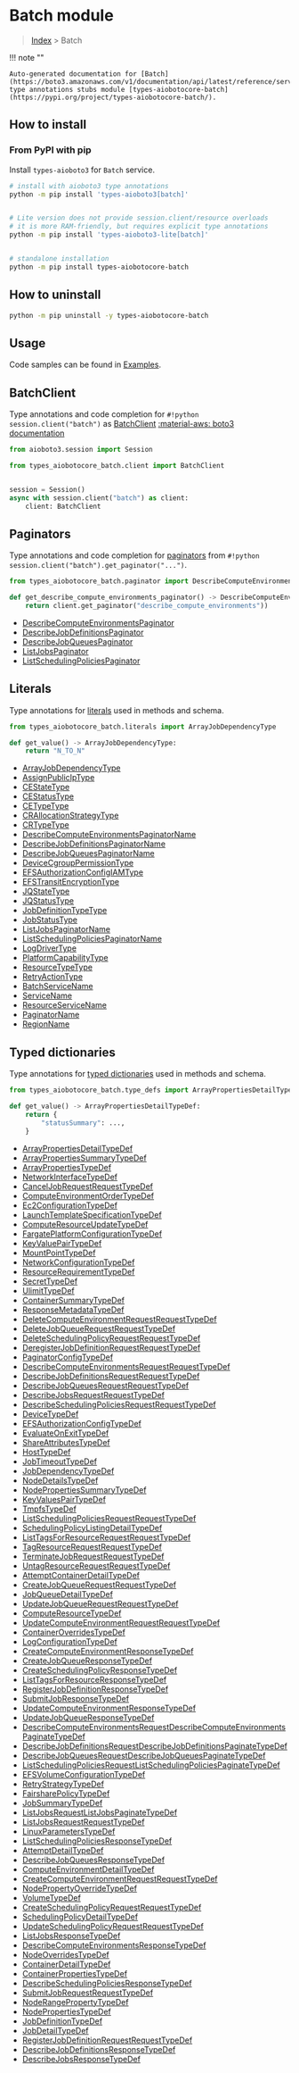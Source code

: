 # Batch module

> [Index](../README.md) > Batch


!!! note ""

    Auto-generated documentation for [Batch](https://boto3.amazonaws.com/v1/documentation/api/latest/reference/services/batch.html#Batch)
    type annotations stubs module [types-aiobotocore-batch](https://pypi.org/project/types-aiobotocore-batch/).

## How to install



### From PyPI with pip

Install `types-aioboto3` for `Batch` service.

```bash
# install with aioboto3 type annotations
python -m pip install 'types-aioboto3[batch]'


# Lite version does not provide session.client/resource overloads
# it is more RAM-friendly, but requires explicit type annotations
python -m pip install 'types-aioboto3-lite[batch]'


# standalone installation
python -m pip install types-aiobotocore-batch
```



## How to uninstall

```bash
python -m pip uninstall -y types-aiobotocore-batch
```

## Usage

Code samples can be found in [Examples](./usage.md).

## BatchClient

Type annotations and code completion for  `#!python session.client("batch")` as [BatchClient](./client.md)
[:material-aws: boto3 documentation](https://boto3.amazonaws.com/v1/documentation/api/latest/reference/services/batch.html#Batch.Client)

```python title="Usage example"
from aioboto3.session import Session

from types_aiobotocore_batch.client import BatchClient


session = Session()
async with session.client("batch") as client:
    client: BatchClient
```


## Paginators

Type annotations and code completion for
[paginators](./paginators.md)
from `#!python session.client("batch").get_paginator("...")`.

```python title="Usage example"
from types_aiobotocore_batch.paginator import DescribeComputeEnvironmentsPaginator

def get_describe_compute_environments_paginator() -> DescribeComputeEnvironmentsPaginator:
    return client.get_paginator("describe_compute_environments"))
```

- [DescribeComputeEnvironmentsPaginator](./paginators.md#describecomputeenvironmentspaginator)
- [DescribeJobDefinitionsPaginator](./paginators.md#describejobdefinitionspaginator)
- [DescribeJobQueuesPaginator](./paginators.md#describejobqueuespaginator)
- [ListJobsPaginator](./paginators.md#listjobspaginator)
- [ListSchedulingPoliciesPaginator](./paginators.md#listschedulingpoliciespaginator)








## Literals

Type annotations for [literals](./literals.md) used in methods and schema.

```python title="Usage example"
from types_aiobotocore_batch.literals import ArrayJobDependencyType

def get_value() -> ArrayJobDependencyType:
    return "N_TO_N"
```

- [ArrayJobDependencyType](./literals.md#arrayjobdependencytype)
- [AssignPublicIpType](./literals.md#assignpubliciptype)
- [CEStateType](./literals.md#cestatetype)
- [CEStatusType](./literals.md#cestatustype)
- [CETypeType](./literals.md#cetypetype)
- [CRAllocationStrategyType](./literals.md#crallocationstrategytype)
- [CRTypeType](./literals.md#crtypetype)
- [DescribeComputeEnvironmentsPaginatorName](./literals.md#describecomputeenvironmentspaginatorname)
- [DescribeJobDefinitionsPaginatorName](./literals.md#describejobdefinitionspaginatorname)
- [DescribeJobQueuesPaginatorName](./literals.md#describejobqueuespaginatorname)
- [DeviceCgroupPermissionType](./literals.md#devicecgrouppermissiontype)
- [EFSAuthorizationConfigIAMType](./literals.md#efsauthorizationconfigiamtype)
- [EFSTransitEncryptionType](./literals.md#efstransitencryptiontype)
- [JQStateType](./literals.md#jqstatetype)
- [JQStatusType](./literals.md#jqstatustype)
- [JobDefinitionTypeType](./literals.md#jobdefinitiontypetype)
- [JobStatusType](./literals.md#jobstatustype)
- [ListJobsPaginatorName](./literals.md#listjobspaginatorname)
- [ListSchedulingPoliciesPaginatorName](./literals.md#listschedulingpoliciespaginatorname)
- [LogDriverType](./literals.md#logdrivertype)
- [PlatformCapabilityType](./literals.md#platformcapabilitytype)
- [ResourceTypeType](./literals.md#resourcetypetype)
- [RetryActionType](./literals.md#retryactiontype)
- [BatchServiceName](./literals.md#batchservicename)
- [ServiceName](./literals.md#servicename)
- [ResourceServiceName](./literals.md#resourceservicename)
- [PaginatorName](./literals.md#paginatorname)
- [RegionName](./literals.md#regionname)




## Typed dictionaries

Type annotations for [typed dictionaries](./type_defs.md) used in methods and schema.

```python title="Usage example"
from types_aiobotocore_batch.type_defs import ArrayPropertiesDetailTypeDef

def get_value() -> ArrayPropertiesDetailTypeDef:
    return {
        "statusSummary": ...,
    }
```

- [ArrayPropertiesDetailTypeDef](./type_defs.md#arraypropertiesdetailtypedef)
- [ArrayPropertiesSummaryTypeDef](./type_defs.md#arraypropertiessummarytypedef)
- [ArrayPropertiesTypeDef](./type_defs.md#arraypropertiestypedef)
- [NetworkInterfaceTypeDef](./type_defs.md#networkinterfacetypedef)
- [CancelJobRequestRequestTypeDef](./type_defs.md#canceljobrequestrequesttypedef)
- [ComputeEnvironmentOrderTypeDef](./type_defs.md#computeenvironmentordertypedef)
- [Ec2ConfigurationTypeDef](./type_defs.md#ec2configurationtypedef)
- [LaunchTemplateSpecificationTypeDef](./type_defs.md#launchtemplatespecificationtypedef)
- [ComputeResourceUpdateTypeDef](./type_defs.md#computeresourceupdatetypedef)
- [FargatePlatformConfigurationTypeDef](./type_defs.md#fargateplatformconfigurationtypedef)
- [KeyValuePairTypeDef](./type_defs.md#keyvaluepairtypedef)
- [MountPointTypeDef](./type_defs.md#mountpointtypedef)
- [NetworkConfigurationTypeDef](./type_defs.md#networkconfigurationtypedef)
- [ResourceRequirementTypeDef](./type_defs.md#resourcerequirementtypedef)
- [SecretTypeDef](./type_defs.md#secrettypedef)
- [UlimitTypeDef](./type_defs.md#ulimittypedef)
- [ContainerSummaryTypeDef](./type_defs.md#containersummarytypedef)
- [ResponseMetadataTypeDef](./type_defs.md#responsemetadatatypedef)
- [DeleteComputeEnvironmentRequestRequestTypeDef](./type_defs.md#deletecomputeenvironmentrequestrequesttypedef)
- [DeleteJobQueueRequestRequestTypeDef](./type_defs.md#deletejobqueuerequestrequesttypedef)
- [DeleteSchedulingPolicyRequestRequestTypeDef](./type_defs.md#deleteschedulingpolicyrequestrequesttypedef)
- [DeregisterJobDefinitionRequestRequestTypeDef](./type_defs.md#deregisterjobdefinitionrequestrequesttypedef)
- [PaginatorConfigTypeDef](./type_defs.md#paginatorconfigtypedef)
- [DescribeComputeEnvironmentsRequestRequestTypeDef](./type_defs.md#describecomputeenvironmentsrequestrequesttypedef)
- [DescribeJobDefinitionsRequestRequestTypeDef](./type_defs.md#describejobdefinitionsrequestrequesttypedef)
- [DescribeJobQueuesRequestRequestTypeDef](./type_defs.md#describejobqueuesrequestrequesttypedef)
- [DescribeJobsRequestRequestTypeDef](./type_defs.md#describejobsrequestrequesttypedef)
- [DescribeSchedulingPoliciesRequestRequestTypeDef](./type_defs.md#describeschedulingpoliciesrequestrequesttypedef)
- [DeviceTypeDef](./type_defs.md#devicetypedef)
- [EFSAuthorizationConfigTypeDef](./type_defs.md#efsauthorizationconfigtypedef)
- [EvaluateOnExitTypeDef](./type_defs.md#evaluateonexittypedef)
- [ShareAttributesTypeDef](./type_defs.md#shareattributestypedef)
- [HostTypeDef](./type_defs.md#hosttypedef)
- [JobTimeoutTypeDef](./type_defs.md#jobtimeouttypedef)
- [JobDependencyTypeDef](./type_defs.md#jobdependencytypedef)
- [NodeDetailsTypeDef](./type_defs.md#nodedetailstypedef)
- [NodePropertiesSummaryTypeDef](./type_defs.md#nodepropertiessummarytypedef)
- [KeyValuesPairTypeDef](./type_defs.md#keyvaluespairtypedef)
- [TmpfsTypeDef](./type_defs.md#tmpfstypedef)
- [ListSchedulingPoliciesRequestRequestTypeDef](./type_defs.md#listschedulingpoliciesrequestrequesttypedef)
- [SchedulingPolicyListingDetailTypeDef](./type_defs.md#schedulingpolicylistingdetailtypedef)
- [ListTagsForResourceRequestRequestTypeDef](./type_defs.md#listtagsforresourcerequestrequesttypedef)
- [TagResourceRequestRequestTypeDef](./type_defs.md#tagresourcerequestrequesttypedef)
- [TerminateJobRequestRequestTypeDef](./type_defs.md#terminatejobrequestrequesttypedef)
- [UntagResourceRequestRequestTypeDef](./type_defs.md#untagresourcerequestrequesttypedef)
- [AttemptContainerDetailTypeDef](./type_defs.md#attemptcontainerdetailtypedef)
- [CreateJobQueueRequestRequestTypeDef](./type_defs.md#createjobqueuerequestrequesttypedef)
- [JobQueueDetailTypeDef](./type_defs.md#jobqueuedetailtypedef)
- [UpdateJobQueueRequestRequestTypeDef](./type_defs.md#updatejobqueuerequestrequesttypedef)
- [ComputeResourceTypeDef](./type_defs.md#computeresourcetypedef)
- [UpdateComputeEnvironmentRequestRequestTypeDef](./type_defs.md#updatecomputeenvironmentrequestrequesttypedef)
- [ContainerOverridesTypeDef](./type_defs.md#containeroverridestypedef)
- [LogConfigurationTypeDef](./type_defs.md#logconfigurationtypedef)
- [CreateComputeEnvironmentResponseTypeDef](./type_defs.md#createcomputeenvironmentresponsetypedef)
- [CreateJobQueueResponseTypeDef](./type_defs.md#createjobqueueresponsetypedef)
- [CreateSchedulingPolicyResponseTypeDef](./type_defs.md#createschedulingpolicyresponsetypedef)
- [ListTagsForResourceResponseTypeDef](./type_defs.md#listtagsforresourceresponsetypedef)
- [RegisterJobDefinitionResponseTypeDef](./type_defs.md#registerjobdefinitionresponsetypedef)
- [SubmitJobResponseTypeDef](./type_defs.md#submitjobresponsetypedef)
- [UpdateComputeEnvironmentResponseTypeDef](./type_defs.md#updatecomputeenvironmentresponsetypedef)
- [UpdateJobQueueResponseTypeDef](./type_defs.md#updatejobqueueresponsetypedef)
- [DescribeComputeEnvironmentsRequestDescribeComputeEnvironmentsPaginateTypeDef](./type_defs.md#describecomputeenvironmentsrequestdescribecomputeenvironmentspaginatetypedef)
- [DescribeJobDefinitionsRequestDescribeJobDefinitionsPaginateTypeDef](./type_defs.md#describejobdefinitionsrequestdescribejobdefinitionspaginatetypedef)
- [DescribeJobQueuesRequestDescribeJobQueuesPaginateTypeDef](./type_defs.md#describejobqueuesrequestdescribejobqueuespaginatetypedef)
- [ListSchedulingPoliciesRequestListSchedulingPoliciesPaginateTypeDef](./type_defs.md#listschedulingpoliciesrequestlistschedulingpoliciespaginatetypedef)
- [EFSVolumeConfigurationTypeDef](./type_defs.md#efsvolumeconfigurationtypedef)
- [RetryStrategyTypeDef](./type_defs.md#retrystrategytypedef)
- [FairsharePolicyTypeDef](./type_defs.md#fairsharepolicytypedef)
- [JobSummaryTypeDef](./type_defs.md#jobsummarytypedef)
- [ListJobsRequestListJobsPaginateTypeDef](./type_defs.md#listjobsrequestlistjobspaginatetypedef)
- [ListJobsRequestRequestTypeDef](./type_defs.md#listjobsrequestrequesttypedef)
- [LinuxParametersTypeDef](./type_defs.md#linuxparameterstypedef)
- [ListSchedulingPoliciesResponseTypeDef](./type_defs.md#listschedulingpoliciesresponsetypedef)
- [AttemptDetailTypeDef](./type_defs.md#attemptdetailtypedef)
- [DescribeJobQueuesResponseTypeDef](./type_defs.md#describejobqueuesresponsetypedef)
- [ComputeEnvironmentDetailTypeDef](./type_defs.md#computeenvironmentdetailtypedef)
- [CreateComputeEnvironmentRequestRequestTypeDef](./type_defs.md#createcomputeenvironmentrequestrequesttypedef)
- [NodePropertyOverrideTypeDef](./type_defs.md#nodepropertyoverridetypedef)
- [VolumeTypeDef](./type_defs.md#volumetypedef)
- [CreateSchedulingPolicyRequestRequestTypeDef](./type_defs.md#createschedulingpolicyrequestrequesttypedef)
- [SchedulingPolicyDetailTypeDef](./type_defs.md#schedulingpolicydetailtypedef)
- [UpdateSchedulingPolicyRequestRequestTypeDef](./type_defs.md#updateschedulingpolicyrequestrequesttypedef)
- [ListJobsResponseTypeDef](./type_defs.md#listjobsresponsetypedef)
- [DescribeComputeEnvironmentsResponseTypeDef](./type_defs.md#describecomputeenvironmentsresponsetypedef)
- [NodeOverridesTypeDef](./type_defs.md#nodeoverridestypedef)
- [ContainerDetailTypeDef](./type_defs.md#containerdetailtypedef)
- [ContainerPropertiesTypeDef](./type_defs.md#containerpropertiestypedef)
- [DescribeSchedulingPoliciesResponseTypeDef](./type_defs.md#describeschedulingpoliciesresponsetypedef)
- [SubmitJobRequestRequestTypeDef](./type_defs.md#submitjobrequestrequesttypedef)
- [NodeRangePropertyTypeDef](./type_defs.md#noderangepropertytypedef)
- [NodePropertiesTypeDef](./type_defs.md#nodepropertiestypedef)
- [JobDefinitionTypeDef](./type_defs.md#jobdefinitiontypedef)
- [JobDetailTypeDef](./type_defs.md#jobdetailtypedef)
- [RegisterJobDefinitionRequestRequestTypeDef](./type_defs.md#registerjobdefinitionrequestrequesttypedef)
- [DescribeJobDefinitionsResponseTypeDef](./type_defs.md#describejobdefinitionsresponsetypedef)
- [DescribeJobsResponseTypeDef](./type_defs.md#describejobsresponsetypedef)

